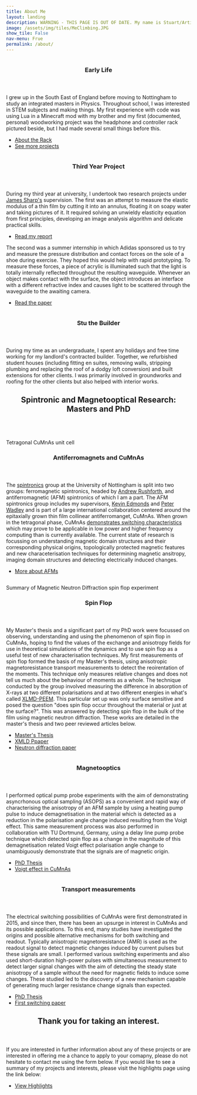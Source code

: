 ```yaml
---
title: About Me
layout: landing
description: WARNING - THIS PAGE IS OUT OF DATE. My name is Stuart/Artie/Stu(deprecated) Poole, and I am a highly practical and well-rounded physicist, having studied antiferromagnetic spintronics and magnetooptics for my PhD at the University of Nottingham.
image: /assets/img/tiles/MeClimbing.JPG
show_tile: False
nav-menu: Frue
permalink: /about/
---
```


<!-- Main -->
<div id="main">

<!-- Two -->
<section id="two" class="spotlights">
	<section>
		<a href="/projects/peripheral_rack_images/" class="image">
			<img src="{% link /assets/img/projects/rack/01 - Final Product.jpg %}" alt="" data-position="center center" />
		</a>
		<div class="content">
			<div class="inner">
				<header class="major">
					<h3>Early Life</h3>
				</header>
				<p> I grew up in the South East of England before moving to Nottingham to study an 
                integrated masters in Physics. Throughout school, I was interested in STEM subjects and making things. 
                My first experience with code was using Lua in a Minecraft mod with my brother and my first (documented, 
                personal) woodworking project was the headphone and controller rack pictured beside, but I had made 
                several small things before this. </p>
				<ul class="actions">
					<li><a href="/projects/peripheral_rack/" class="button">About the Rack</a></li>
					<li><a href="/projects/" class="button">See more projects</a></li>
				</ul>
			</div>
		</div>
	</section>
	<section>
		<a href="/research/thin_film/" class="image">
			<img src="{% link assets/img/research/thin/newWrinkledImage-39-66-a=39-b=90.png %}" alt="" data-position="center center" />
		</a>
		<div class="content">
			<div class="inner">
				<header class="major">
					<h3>Third Year Project</h3>
				</header>
				<p>During my third year at university, I undertook two research projects under 
				<a href="https://twitter.com/JamesSSharp" target="_blank">James Sharp's</a> supervision. The first was an attempt to 
				measure the elastic modulus of a thin film by cutting it into an annulus, floating it on soapy water and
				 taking pictures of it. It required solving an unwieldy elasticity equation from first principles, 
				 developing an image analysis algorithm and delicate practical skills.</p>
				<ul class="actions">
					<li><a href="assets/pdfs/Thin Film Wrinkling.pdf" target="_blank" class="button"><span class="fas fa-file-pdf"></span>Read my report</a></li>
				</ul>
                <p>The second was a summer internship in which Adidas sponsored us to try and measure the pressure 
                distribution and contact forces on the sole of a shoe during exercise. They hoped this would help with 
                rapid prototyping. To measure these forces, a piece of acrylic is illuminated such that the light is 
                totally internally reflected throughout the resulting waveguide. Whenever an object makes contact with 
                the surface, the object introduces an interface with a different refractive index and causes light to 
                be scattered through the waveguide to the awaiting camera. </p>
                <ul class="actions">
                    <li><a href="https://journals.aps.org/prapplied/abstract/10.1103/PhysRevApplied.10.034051" target="_blank" class="button"><span class="fas fa-link"></span>Read the paper</a></li>
                </ul>
			</div>
		</div>
	</section>
	<section>
		<a href="generic.html" class="image">
			<img src="{% link assets/img/workshop.jpg %}" alt="" data-position="top center" />
		</a>
		<div class="content">
			<div class="inner">
				<header class="major">
					<h3>Stu the Builder</h3>
				</header>
				<p>During my time as an undergraduate, I spent any holidays and free time working for my landlord's 
				contracted builder. Together, we refurbished student houses (including fitting en suites, removing 
				walls, stripping plumbing and replacing the roof of a dodgy loft conversion) and built extensions for 
				other clients. I was primarily involved in groundworks and roofing for the other clients but also helped
				 with interior works.</p>
			</div>
		</div>
	</section>
</section>

<!-- Three -->
<section id="three" class="spotlights">
	<div class="inner">
		<header class="major">
			<h2>Spintronic and Magnetooptical Research: Masters and PhD</h2>
		</header>
	</div>
</section>

<!-- Four -->
<section id="four" class="spotlights">
	<section>
		<span class="image">
			<img src="{% link assets/img/research/spinflop/CuMnAs.png%}" alt="" data-position="center center" />
            <p class="align-center"> Tetragonal CuMnAs unit cell</p>
		</span>
		<div class="content">
			<div class="inner">
				<header class="major">
					<h3>Antiferromagnets and CuMnAs</h3>
				</header>
				<p> The <a href="https://en.wikipedia.org/wiki/Spintronics">spintronics</a> group at the University of 
				Nottingham is split into two groups: ferromagnetic spintronics, headed by 
				<a href="https://www.nottingham.ac.uk/physics/people/andrew.rushforth">Andrew Rushforth</a>, and 
				antiferromagnetic (AFM) spintronics of which I am a part. The AFM spintronics group includes my supervisors, 
				<a href="https://www.nottingham.ac.uk/Physics/People/kevin.edmonds">Kevin Edmonds</a> and
				 <a href="https://www.nottingham.ac.uk/physics/people/peter.wadley">Peter Wadley</a> and is part of a 
				 large international collaboration centered around the epitaxially grown thin film collinear antiferromanget, CuMnAs. When grown in the tetragonal phase, 
				CuMnAs <a href="https://scholar.google.com/scholar?cluster=1087947713284700550&hl=en&as_sdt=0,5">demonstrates 
				switching characteristics</a> which may prove to be applicable in low power and higher frequency 
				computing than is currently available. The current state of research is focussing on understanding magnetic domain structures and their corresponding physical origins, topologically protected magnetic features and new characeterisation techniques for determining magnetic ansitropy, imaging domain structures and detecting electrically induced changes.</p>
				<ul class="actions">
					<li><a href="https://scholar.google.com/citations?user=ae7B7ukAAAAJ&hl=en&oi=ao" class="button" target="_blank"><span class="fas fa-link"></span>More about AFMs</a></li>
				</ul>   
			</div>
		</div>
	</section>
	<section>
		<span class="image">
			<img src="{% link assets/img/research/spinflop/neutronssummary.png %}" alt="" data-position="center center" />
            <p class="align-center"> Summary of Magnetic Neutron Diffraction spin flop experiment</p>
		</span>
		<div class="content">
			<div class="inner">
				<header class="major">
					<h3>Spin Flop</h3>
				</header>
				<p> My Master's thesis and a significant part of my PhD work were focussed on observing, understanding and using the phenomenon of spin flop in CuMnAs, hoping to find the values of the exchange and anisotropy fields for use in theoretical simulations of the dynamics and to use spin flop as a useful test of new characterisation techniques. My first measurements of spin flop formed the basis of my Master's thesis, using anisotropic magnetoresistance transport measurements to detect the reoirentation of the moments. This technique only measures relative changes and does not tell us much about the behaviour of moments as a whole. The technique conducted by the group involved measuring the difference in absorption of X-rays at two different polarisations and at two different energies in what's called <a target="_blank" href="https://www.diamond.ac.uk/Instruments/Techniques/Spectroscopy/XMLD.html">XLMD-PEEM</a>. This particular set up was only surface sensitive and posed the question "does spin flop occur throughout the material or just at the surface?". This was answered by detecting spin flop in the bulk of the film using magnetic neutron diffraction. These works are detailed in the master's thesis and two peer reviewed articles below.</p>
                <ul class="actions">
                    <li><a href="assets/pdf/spin_flop.pdf/" class="button"><span class="fas fa-file-pdf"></span>Master's Thesis</a></li>
                    <li><a href="https://scholar.google.com/scholar?cluster=17203867773406290981&hl=en&as_sdt=0,5" target="_blank" class="button"><span class="fas fa-link"></span>XMLD Ppaper</a></li>
                    <li><a href="https://scholar.google.com/scholar?cluster=17203867773406290981&hl=en&as_sdt=0,5" target="_blank" class="button"><span class="fas fa-link"></span>Neutron diffraction paper</a></li>
                </ul>
			</div>
		</div>
	</section>
	<section>
		<span class="image">
			<img src="{% link assets/img/research/optics/research2.jpg %}" alt="" data-position="center center" />
            <p class="align-center"> </p>
		</span>
		<div class="content">
			<div class="inner">
				<header class="major">
					<h3>Magnetooptics</h3>
				</header>
				<p> I performed optical pump probe experiments with the aim of demonstrating asyncrhonous optical sampling (ASOPS) as a convenient and rapid way of characterising the anisotropy of an AFM sample by using a heating pump pulse to induce demagnetisation in the material which is detected as a reduction in the polarisation angle change induced resulting from the Voigt effect. This same measurement process was also performed in collaboration with TU Dortmund, Germany, using a delay line pump probe technique which detected spin flop as a change in the magnitude of this demagnetisation related Voigt effect polarisation angle change to unambiguously demonstrate that the signals are of magnetic origin.</p>
                <ul class="actions">
                    <li><a href="assets/pdf/Thesis.pdf/" class="button"><span class="fas fa-file-pdf"></span>PhD Thesis</a></li>
                    <li><a href="https://arxiv.org/ftp/arxiv/papers/1608/1608.01941.pdf" target="_blank" class="button"><span class="fas fa-link"></span>Voigt effect in CuMnAs</a></li>
                </ul>
			</div>
		</div>
	</section>
	<section>
		<span class="image">
			<img src="{% link assets/img/research/transport/transport.jpg %}" alt="" data-position="center center" />
            <p class="align-center"> </p>
		</span>
		<div class="content">
			<div class="inner">
				<header class="major">
					<h3>Transport measurements</h3>
				</header>
				<p> The electrical switching possibilities of CuMnAs were first demonstrated in 2015, and since then, there has been an upsurge in interest in CuMnAs and its possible applications. To this end, many studies have investigated the origins and possible alternative mechanisms for both switching and readout. Typically anisotropic magnetoresistance (AMR) is used as the readout signal to detect magnetic changes induced by current pulses but these signals are small. I performed various switching experiments and also used short-duration high-power pulses with simultaneous measurement to detect larger signal changes with the aim of detecting the steady state anisotropy of a sample without the need for magnetic fields to induce some changes. These studied led to the discovery of a new mechanism capable of generating much larger resistance change signals than expected.</p>
                <ul class="actions">
                    <li><a href="assets/pdf/Thesis.pdf/" class="button"><span class="fas fa-file-pdf"></span>PhD Thesis</a></li>
                    <li><a href="assets/pdf/Thesis.pdf/" class="button"><span class="fas fa-link"></span>First switching paper</a></li>
                </ul>
			</div>
		</div>
	</section>

</section>

<!-- Closing remarks -->
<section id="five">
	<div class="inner">
		<header class="major">
			<h2>Thank you for taking an interest.</h2>
		</header>
		<p>If you are interested in further information about any of these projects or are interested in offering me a chance to apply to your comapny, please do not hesitate to contact me using the form below. If you would like to see a summary of my projects and interests, please visit the highlights page using the link below:</p>
		<ul class="actions">
			<li><a href="/highlights/" class="button next"> View Highlights</a></li>
		</ul>
	</div>
</section>

</div>
